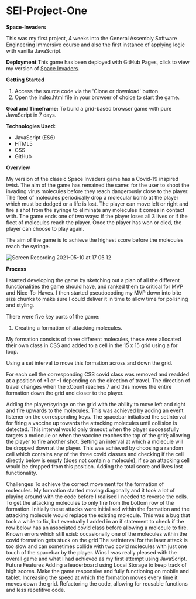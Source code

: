 # SEI-Project-One 
**Space-Invaders**

This was my first project, 4 weeks into the General Assembly Software Engineering Immersive course and also the first instance of applying logic with vanilla JavaScript.

**Deployment** 
This game has been deployed with GitHub Pages, click to view my version of [Space Invaders](https://jahnviipatell.github.io/SEI-Project-One/). 

**Getting Started**
1. Access the source code via the 'Clone or download' button
2. Open the index.html file in your browser of choice to start the game.

**Goal and Timeframe:**
To build a grid-based browser game with pure JavaScript in 7 days.

**Technologies Used:**
- JavaScript (ES6)
- HTML5
- CSS
- GitHub

**Overview**

My version of the classic Space Invaders game has a Covid-19 inspired twist. The aim of the game has remained the same: for the user to shoot the invading virus molecules before they reach dangerously close to the player. The fleet of molecules periodically drop a molecular bomb at the player which must be dodged or a life is lost. The player can move left or right and fire a shot from the syringe to eliminate any molecules it comes in contact with. The game ends one of two ways: if the player loses all 3 lives or if the fleet of molecules reach the player. Once the player has won or died, the player can choose to play again. 

The aim of the game is to achieve the highest score before the molecules reach the syringe. 

![Screen Recording 2021-05-10 at 17 05 12](https://user-images.githubusercontent.com/78035012/117689829-0fa99880-b1b2-11eb-8c91-24d40dd82b6a.gif)

**Process**

I started developing the game by sketching out a plan of all the different functionalities the game should have, and ranked them to critical for MVP and Nice-To-Haves. I then started pseudocoding my MVP down into bite size chunks to make sure I could deliver it in time to allow time for polishing and styling.

There were five key parts of the game: 

1. Creating a formation of attacking molecules.


My formation consists of three different molecules, these were allocated their own class in CSS and added to a cell in the 15 x 15 grid using a for loop. 
 
Using a set interval to move this formation across and down the grid.
 

For each cell the corresponding CSS covid class was removed and readded at a position of +1 or -1 depending on the direction of travel. 
The direction of travel changes when the xCount reaches 7 and this moves the entire formation down the grid and closer to the player. 
 
Adding the player/syringe on the grid with the ability to move left and right and fire upwards to the molecules. 
This was achieved by adding an event listener on the corresponding keys. 
The spacebar initialised the setInterval for firing a vaccine up towards the attacking molecules until collision is detected. This interval would only timeout when the player successfully targets a molecule or when the vaccine reaches the top of the grid; allowing the player to fire another shot. 
Setting an interval at which a molecule will be dropped down at the player. 
This was achieved by choosing a random cell which contains any of the three covid classes and checking if the cell directly below is empty (does not contain a molecule), if so an attacking cell would be dropped from this position. 
Adding the total score and lives lost functionality.
 
Challenges 
To achieve the correct movement for the formation of molecules. My formation started moving diagonally and it took a lot of playing around with the code before I realised I needed to reverse the cells. 
To get the attacking molecules to only fire from the bottom row of the formation. Initially these attacks were initialised within the formation and the attacking molecule would replace the existing molecule. This was a bug that took a while to fix, but eventually I added in an if statement to check if the row below has an associated covid class before allowing a molecule to fire. 
Known errors which still exist: 
occasionally one of the molecules within the covid formation gets stuck on the grid
The setInterval for the laser attack is too slow and can sometimes collide with two covid molecules with just one touch of the spacebar by the player. 
Wins
I was really pleased with the overall game and what I had achieved as my first attempt using JavaScript. 
Future Features
Adding a leaderboard using Local Storage to keep track of high scores.
Make the game responsive and fully functioning on mobile and tablet. 
Increasing the speed at which the formation moves every time it moves down the grid. 
Refactoring the code, allowing for reusable functions and less repetitive code. 



